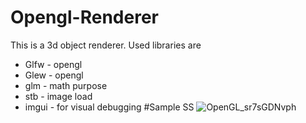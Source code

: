 # Opengl-Renderer
This is a 3d object renderer.
Used libraries are
  - Glfw - opengl
  - Glew - opengl
  - glm - math purpose
  - stb - image load
  - imgui - for visual debugging
#Sample SS
![OpenGL_sr7sGDNvph](https://github.com/jceads/Opengl-Renderer/assets/44341663/99f1addd-b580-4534-80f5-ad84d98f3da6)
